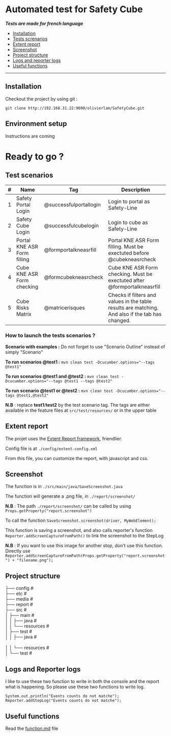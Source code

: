 
# Automated test for Safety Cube

***Tests are made for french language***

 - [Installation](#installation)
 - [Tests screnarios](#testscenarios)
 - [Extent report](#extentreport)
 - [Screenshot](#screenshot)
 - [Project structure](#projectstructure)
 - [Logs and reporter logs](#logsandreporterlogs)
 - [Useful functions](#usefulfunctions)
 
---

## Installation
Checkout the project by using git :

    git clone http://192.168.31.22:9090/olivierlam/SafetyCube.git

## Environment setup
Instructions are coming

# Ready to go ?

## <span id="testscenarios">Test scenarios</span>

| # | Name | Tag | Description |
| -- | -- | -- | -- |
| 1 | Safety Portal Login | @successfulportallogin | Login to portal as Safety-Line |
| 2 | Safety Cube Login | @successfulcubelogin | Login to cube as Safety-Line |
| 3 | Portal KNE ASR Form filling | @formportalkneasrfill| Portal KNE ASR Form filling. Must be exectuted before @cubekneasrcheck|
| 4 | Cube KNE ASR Form checking | @formcubekneasrcheck| Cube KNE ASR Form checking. Must be exectuted after @formportalkneasrfill|
| 5 | Cube Risks Matrix | @matricerisques | Checks if filters and values in the table results are matching. And also if the tab has changed. |

### How to launch the tests scenarios ?

**Scenario with examples :**
Do not forget to use "Scenario Outline" instead of simply "Scenario"

**To run scenarios @test1 :**
`mvn clean test -Dcucumber.options="--tags @test1"`

**To run scenarios @test1 and @test2 :**
`mvn clean test -Dcucumber.options="--tags @test1 --tags @test2"`

**To run scenario @test1 or @test2 :**
`mvn clean test -Dcucumber.options="--tags @test1,@test2"`

**N.B** : replace **test1**/**test2** by the test scenario tag. 
The tags are either available in the feature files at ``src/test/resources/`` or in the upper table

## <span id="extentreport">Extent report</span>
The projet uses the [Extent Report framework](http://extentreports.com/), friendlier.

Config file is at `./config/extent-config.xml`

From this file, you can customize the report, with javascript and css.

## <span id="screenshot">Screenshot</span>
The function is in ``./src/main/java/SaveScreenshot.java``

The function will generate a .png file, in ``./report/screenshot/``

**N.B** : The path ``./report/screenshot/`` can be called by using `Props.getProperty("report.screenshot")` 

To call the function
``SaveScreenshot.screenshot(driver, MyWebElement);``

This function is saving a screenshot, and also calls reporter's function ``Reporter.addScreenCaptureFromPath()`` to link the screenshot to the StepLog

**N.B** : If you want to use this image for another stop, don't use this function. Directly use `Reporter.addScreenCaptureFromPath(Props.getProperty("report.screenshot") + "filename.png");`


## <span id="projectstructure">Project structure</span>
├── config                  #<br>
├── etc                     #<br>
├── media                   #<br>
├── report                  #<br>
├── src                     #<br>
│   ├── main                #<br>
│   │   ├── java            #<br>
│   │   └── resources       #<br>
│   ├── test                #<br>
│   │   ├── java            #<br>       
│   │   └── resources       #<br>
│   └── test                #<br>


## <span id="logsandreporterlogs">Logs and Reporter logs</span>

I like to use these two function to write in both the console and the report what is happening. So please use these two functions to write log.

``
System.out.println("Events counts do not matche");
Reporter.addStepLog("Events counts do not matche"); 
``


## <span id="usefulfunctions">Useful functions</span>

Read the [function.md](function.md) file
